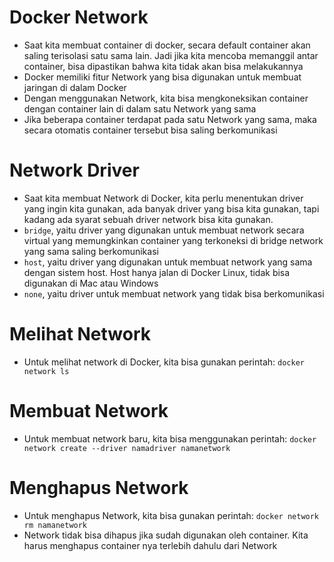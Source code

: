 # Docker Network

- Saat kita membuat container di docker, secara default container akan saling terisolasi satu sama lain. Jadi jika kita mencoba memanggil antar container, bisa dipastikan bahwa kita tidak akan bisa melakukannya
- Docker memiliki fitur Network yang bisa digunakan untuk membuat jaringan di dalam Docker
- Dengan menggunakan Network, kita bisa mengkoneksikan container dengan container lain di dalam satu Network yang sama
- Jika beberapa container terdapat pada satu Network yang sama, maka secara otomatis container tersebut bisa saling berkomunikasi

# Network Driver

- Saat kita membuat Network di Docker, kita perlu menentukan driver yang ingin kita gunakan, ada banyak driver yang bisa kita gunakan, tapi kadang ada syarat sebuah driver network bisa kita gunakan.
- `bridge`, yaitu driver yang digunakan untuk membuat network secara virtual yang memungkinkan container yang terkoneksi di bridge network yang sama saling berkomunikasi
- `host`, yaitu driver yang digunakan untuk membuat network yang sama dengan sistem host. Host hanya jalan di Docker Linux, tidak bisa digunakan di Mac atau Windows
- `none`, yaitu driver untuk membuat network yang tidak bisa berkomunikasi

# Melihat Network

- Untuk melihat network di Docker, kita bisa gunakan perintah: `docker network ls`

# Membuat Network

- Untuk membuat network baru, kita bisa menggunakan perintah: `docker network create --driver namadriver namanetwork`

# Menghapus Network

- Untuk menghapus Network, kita bisa gunakan perintah: `docker network rm namanetwork`
- Network tidak bisa dihapus jika sudah digunakan oleh container. Kita harus menghapus container nya terlebih dahulu dari Network
